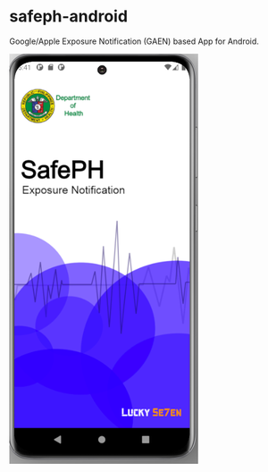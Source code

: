 # safeph-android
Google/Apple Exposure Notification (GAEN) based App for Android.

![SafePH](screenshot.png?raw=true "SafePH Exposure Notifications")
